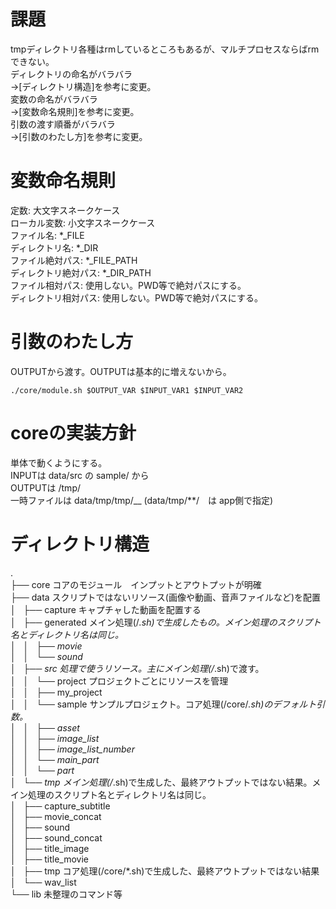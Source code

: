 # 課題
tmpディレクトリ各種はrmしているところもあるが、マルチプロセスならばrmできない。  
ディレクトリの命名がバラバラ  
→[ディレクトリ構造]を参考に変更。  
変数の命名がバラバラ  
→[変数命名規則]を参考に変更。  
引数の渡す順番がバラバラ  
→[引数のわたし方]を参考に変更。  

# 変数命名規則

定数: 大文字スネークケース  
ローカル変数: 小文字スネークケース  
ファイル名: *_FILE  
ディレクトリ名: *_DIR  
ファイル絶対パス: *_FILE_PATH  
ディレクトリ絶対パス: *_DIR_PATH  
ファイル相対パス: 使用しない。PWD等で絶対パスにする。  
ディレクトリ相対パス: 使用しない。PWD等で絶対パスにする。  


# 引数のわたし方
OUTPUTから渡す。OUTPUTは基本的に増えないから。  

```
./core/module.sh $OUTPUT_VAR $INPUT_VAR1 $INPUT_VAR2
```

# coreの実装方針
単体で動くようにする。  
INPUTは data/src の sample/ から  
OUTPUTは /tmp/  
一時ファイルは data/tmp/tmp/__  (data/tmp/**/　は app側で指定)

# ディレクトリ構造
.  
├── core コアのモジュール　インプットとアウトプットが明確  
├── data スクリプトではないリソース(画像や動画、音声ファイルなど)を配置  
│   ├── capture キャプチャした動画を配置する  
│   ├── generated メイン処理(/*.sh)で生成したもの。メイン処理のスクリプト名とディレクトリ名は同じ。  
│   │   ├── movie  
│   │   └── sound  
│   ├── src 処理で使うリソース。主にメイン処理(/*.sh)で渡す。  
│   │   └── project プロジェクトごとにリソースを管理  
│   │       ├── my_project  
│   │       └── sample サンプルプロジェクト。コア処理(/core/*.sh)のデフォルト引数。  
│   │           ├── asset  
│   │           ├── image_list  
│   │           ├── image_list_number  
│   │           └── main_part  
│   │               └── part  
│   └── tmp メイン処理(/*.sh)で生成した、最終アウトプットではない結果。メイン処理のスクリプト名とディレクトリ名は同じ。  
│       ├── capture_subtitle  
│       ├── movie_concat  
│       ├── sound  
│       ├── sound_concat  
│       ├── title_image  
│       ├── title_movie  
│       ├── tmp コア処理(/core/*.sh)で生成した、最終アウトプットではない結果  
│       └── wav_list  
└── lib 未整理のコマンド等  
  
